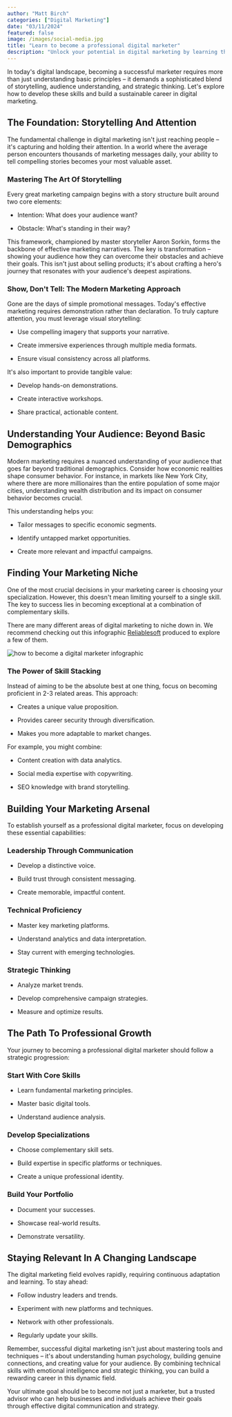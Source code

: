 ```yaml
---
author: "Matt Birch"
categories: ["Digital Marketing"]
date: "03/11/2024"
featured: false
image: /images/social-media.jpg
title: "Learn to become a professional digital marketer"
description: "Unlock your potential in digital marketing by learning the core skills and strategies needed to become a professional digital marketer. Gain expertise in SEO, social media, content marketing, and more."
---
```


In today's digital landscape, becoming a successful marketer requires more than just understanding basic principles – it demands a sophisticated blend of storytelling, audience understanding, and strategic thinking. Let's explore how to develop these skills and build a sustainable career in digital marketing.

## The Foundation: Storytelling And Attention

The fundamental challenge in digital marketing isn't just reaching people – it's capturing and holding their attention. In a world where the average person encounters thousands of marketing messages daily, your ability to tell compelling stories becomes your most valuable asset.

### Mastering The Art Of Storytelling

Every great marketing campaign begins with a story structure built around two core elements:

- Intention: What does your audience want?

- Obstacle: What's standing in their way?

This framework, championed by master storyteller Aaron Sorkin, forms the backbone of effective marketing narratives. The key is transformation – showing your audience how they can overcome their obstacles and achieve their goals. This isn't just about selling products; it's about crafting a hero's journey that resonates with your audience's deepest aspirations.

### Show, Don't Tell: The Modern Marketing Approach

Gone are the days of simple promotional messages. Today's effective marketing requires demonstration rather than declaration. To truly capture attention, you must leverage visual storytelling:

- Use compelling imagery that supports your narrative.

- Create immersive experiences through multiple media formats.

- Ensure visual consistency across all platforms.

It's also important to provide tangible value:

- Develop hands-on demonstrations.

- Create interactive workshops.

- Share practical, actionable content.

## Understanding Your Audience: Beyond Basic Demographics

Modern marketing requires a nuanced understanding of your audience that goes far beyond traditional demographics. Consider how economic realities shape consumer behavior. For instance, in markets like New York City, where there are more millionaires than the entire population of some major cities, understanding wealth distribution and its impact on consumer behavior becomes crucial.

This understanding helps you:

- Tailor messages to specific economic segments.

- Identify untapped market opportunities.

- Create more relevant and impactful campaigns.

## Finding Your Marketing Niche

One of the most crucial decisions in your marketing career is choosing your specialization. However, this doesn't mean limiting yourself to a single skill. The key to success lies in becoming exceptional at a combination of complementary skills.

There are many different areas of digital marketing to niche down in. We recommend checking out this infographic [Reliablesoft](https://www.reliablesoft.net/start-career-digital-marketing/) produced to explore a few of them.

![how to become a digital marketer infographic](/images/how-become-digital-marketer.jpg)

### The Power of Skill Stacking

Instead of aiming to be the absolute best at one thing, focus on becoming proficient in 2-3 related areas. This approach:

- Creates a unique value proposition.

- Provides career security through diversification.

- Makes you more adaptable to market changes.

For example, you might combine:

- Content creation with data analytics.

- Social media expertise with copywriting.

- SEO knowledge with brand storytelling.

## Building Your Marketing Arsenal

To establish yourself as a professional digital marketer, focus on developing these essential capabilities:

### Leadership Through Communication

- Develop a distinctive voice.

- Build trust through consistent messaging.

- Create memorable, impactful content.

### Technical Proficiency

- Master key marketing platforms.

- Understand analytics and data interpretation.

- Stay current with emerging technologies.

### Strategic Thinking

- Analyze market trends.

- Develop comprehensive campaign strategies.

- Measure and optimize results.

## The Path To Professional Growth

Your journey to becoming a professional digital marketer should follow a strategic progression:

### Start With Core Skills

- Learn fundamental marketing principles.

- Master basic digital tools.

- Understand audience analysis.

### Develop Specializations

- Choose complementary skill sets.

- Build expertise in specific platforms or techniques.

- Create a unique professional identity.

### Build Your Portfolio

- Document your successes.

- Showcase real-world results.

- Demonstrate versatility.

## Staying Relevant In A Changing Landscape

The digital marketing field evolves rapidly, requiring continuous adaptation and learning. To stay ahead:

- Follow industry leaders and trends.

- Experiment with new platforms and techniques.

- Network with other professionals.

- Regularly update your skills.

Remember, successful digital marketing isn't just about mastering tools and techniques – it's about understanding human psychology, building genuine connections, and creating value for your audience. By combining technical skills with emotional intelligence and strategic thinking, you can build a rewarding career in this dynamic field.

Your ultimate goal should be to become not just a marketer, but a trusted advisor who can help businesses and individuals achieve their goals through effective digital communication and strategy.
